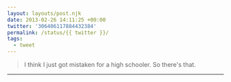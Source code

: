 ```yaml
---
layout: layouts/post.njk
date: 2013-02-26 14:11:25 +00:00
twitter: '306406117884432384'
permalink: /status/{{ twitter }}/
tags: 
  - tweet
---
```


> I think I just got mistaken for a high schooler. So there's that.

---
